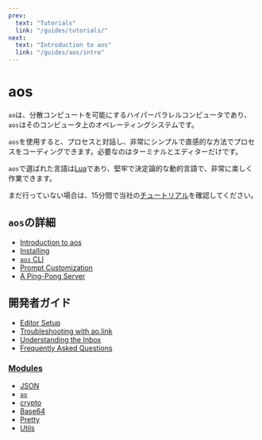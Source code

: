 ```yaml
---
prev:
  text: "Tutorials"
  link: "/guides/tutorials/"
next:
  text: "Introduction to aos"
  link: "/guides/aos/intro"
---
```


# aos

`ao`は、分散コンピュートを可能にするハイパーパラレルコンピュータであり、`aos`はそのコンピュータ上のオペレーティングシステムです。

`aos`を使用すると、プロセスと対話し、非常にシンプルで直感的な方法でプロセスをコーディングできます。必要なのはターミナルとエディターだけです。

`aos`で選ばれた言語は[Lua](../../concepts/lua.md)であり、堅牢で決定論的な動的言語で、非常に楽しく作業できます。

まだ行っていない場合は、15分間で当社の[チュートリアル](../../tutorials/index)を確認してください。

## `aos`の詳細

- [Introduction to aos](intro)
- [Installing](installing)
- [`aos` CLI](cli)
- [Prompt Customization](prompt)
- [A Ping-Pong Server](pingpong)

## 開発者ガイド

- [Editor Setup](editor)
- [Troubleshooting with ao.link](troubleshooting)
- [Understanding the Inbox](inbox-and-handlers)
- [Frequently Asked Questions](faq)

### [**Modules**](modules/index)

- [JSON](modules/json)
- [`ao`](modules/ao)
- [crypto](modules/crypto)
- [Base64](modules/base64)
- [Pretty](modules/pretty)
- [Utils](modules/utils)
